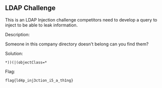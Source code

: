## LDAP Challenge

This is an LDAP Injection challenge competitors need to develop a query to inject to be able to leak information.

Description:

Someone in this company directory doesn't belong can you find them?

Solution:

    *))(|(objectClass=*

Flag:

`flag{ld4p_inj3ction_i5_a_th1ng}`
